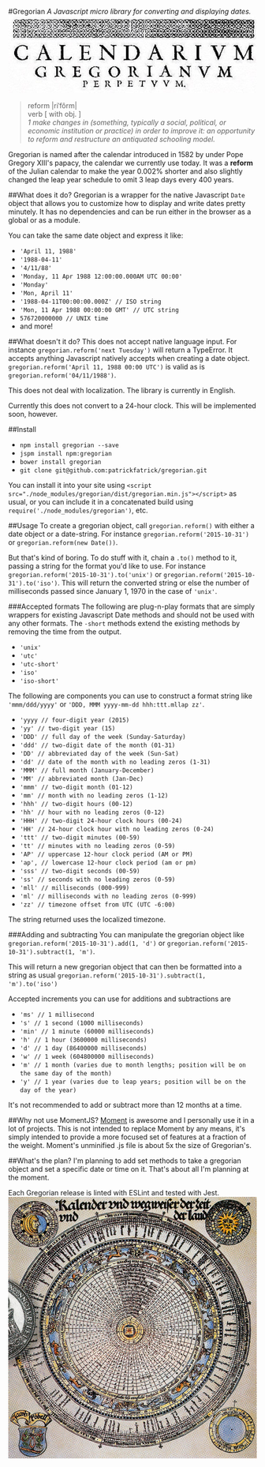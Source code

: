 #Gregorian
_A Javascript micro library for converting and displaying dates._
![Gregorian Page](./images/gregorian-page.jpg)

>reform |riˈfôrm|  
>verb [ with obj. ]  
>_1 make changes in (something, typically a social, political, or economic institution or practice) in order to improve it: an opportunity to reform and restructure an antiquated schooling model._

Gregorian is named after the calendar introduced in 1582 by under Pope Gregory XIII's papacy, the calendar we currently use today. It was a **reform** of the Julian calendar to make the year 0.002% shorter and also slightly changed the leap year schedule to omit 3 leap days every 400 years.

##What does it do?
Gregorian is a wrapper for the native Javascript `Date` object that allows you to customize how to display and write dates pretty minutely. It has no dependencies and can be run either in the browser as a global or as a module.

You can take the same date object and express it like:

- `'April 11, 1988'`
- `'1988-04-11'`
- `'4/11/88'`
- `'Monday, 11 Apr 1988 12:00:00.000AM UTC 00:00'`
- `'Monday'`
- `'Mon, April 11'`
- `'1988-04-11T00:00:00.000Z' // ISO string`
- `'Mon, 11 Apr 1988 00:00:00 GMT' // UTC string`
- `576720000000 // UNIX time`
- and more!

##What doesn't it do?
This does not accept native language input. For instance `gregorian.reform('next Tuesday')` will return a TypeError.
It accepts anything Javascript natively accepts when creating a date object. `gregorian.reform('April 11, 1988 00:00 UTC')` is valid as is `gregorian.reform('04/11/1988')`.

This does not deal with localization. The library is currently in English.

Currently this does not convert to a 24-hour clock. This will be implemented soon, however.

##Install
- `npm install gregorian --save`
- `jspm install npm:gregorian`
- `bower install gregorian`
- `git clone git@github.com:patrickfatrick/gregorian.git`

You can install it into your site using `<script src="./node_modules/gregorian/dist/gregorian.min.js"></script>` as usual, or you can include it in a concatenated build using `require('./node_modules/gregorian')`, etc.

##Usage
To create a gregorian object, call `gregorian.reform()` with either a date object or a date-string. For instance `gregorian.reform('2015-10-31')` or `gregorian.reform(new Date())`.

But that's kind of boring. To do stuff with it, chain a `.to()` method to it, passing a string for the format you'd like to use. For instance `gregorian.reform('2015-10-31').to('unix')` or `gregorian.reform('2015-10-31').to('iso')`. This will return the converted string or else the number of milliseconds passed since January 1, 1970 in the case of `'unix'`.

###Accepted formats
The following are plug-n-play formats that are simply wrappers for existing Javascript Date methods and should not be used with any other formats. The `-short` methods extend the existing methods by removing the time from the output.

- `'unix'`
- `'utc'`
- `'utc-short'`
- `'iso'`
- `'iso-short'`

The following are components you can use to construct a format string like `'mmm/ddd/yyyy'` or `'DDD, MMM yyyy-mm-dd hhh:ttt.mllap zz'`.

- `'yyyy // four-digit year (2015)`
- `'yy' // two-digit year (15)`
- `'DDD' // full day of the week (Sunday-Saturday)`
- `'ddd' // two-digit date of the month (01-31)`
- `'DD' // abbreviated day of the week (Sun-Sat)`
- `'dd' // date of the month with no leading zeros (1-31)`
- `'MMM' // full month (January-December)`
- `'MM' // abbreviated month (Jan-Dec)`
- `'mmm' // two-digit month (01-12)`
- `'mm' // month with no leading zeros (1-12)`
- `'hhh' // two-digit hours (00-12)`
- `'hh' // hour with no leading zeros (0-12)`
- `'HHH' // two-digit 24-hour clock hours (00-24)`
- `'HH' // 24-hour clock hour with no leading zeros (0-24)`
- `'ttt' // two-digit minutes (00-59)`
- `'tt' // minutes with no leading zeros (0-59)`
- `'AP' // uppercase 12-hour clock period (AM or PM)`
- `'ap', // lowercase 12-hour clock period (am or pm)`
- `'sss' // two-digit seconds (00-59)`
- `'ss' // seconds with no leading zeros (0-59)`
- `'mll' // milliseconds (000-999)`
- `'ml' // milliseconds with no leading zeros (0-999)`
- `'zz' // timezone offset from UTC (UTC -6:00)`

The string returned uses the localized timezone.

###Adding and subtracting
You can manipulate the gregorian object like `gregorian.reform('2015-10-31').add(1, 'd')` or `gregorian.reform('2015-10-31').subtract(1, 'm')`.

This will return a new gregorian object that can then be formatted into a string as usual `gregorian.reform('2015-10-31').subtract(1, 'm').to('iso')`

Accepted increments you can use for additions and subtractions are

- `'ms' // 1 millisecond`
- `'s' // 1 second (1000 milliseconds)`
- `'min' // 1 minute (60000 milliseconds)`
- `'h' // 1 hour (3600000 milliseconds)`
- `'d' // 1 day (86400000 milliseconds)`
- `'w' // 1 week (604800000 milliseconds)`
- `'m' // 1 month (varies due to month lengths; position will be on the same day of the month)`
- `'y' // 1 year (varies due to leap years; position will be on the day of the year)`

It's not recommended to add or subtract more than 12 months at a time.

##Why not use MomentJS?
[Moment](http://momentjs.com/) is awesome and I personally use it in a lot of projects. This is not intended to replace Moment by any means, it's simply intended to provide a more focused set of features at a fraction of the weight. Moment's unminified .js file is about 5x the size of Gregorian's.

##What's the plan?
I'm planning to add set methods to take a gregorian object and set a specific date or time on it.
That's about all I'm planning at the moment.

Each Gregorian release is linted with ESLint and tested with Jest.
![Gregorian Calendar](./images/gregorian-calendar.jpg)
